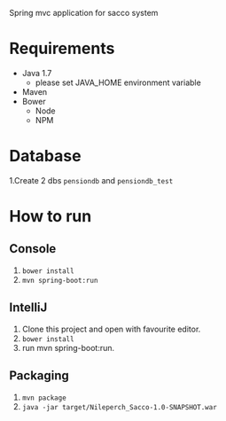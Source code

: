 Spring mvc application for sacco system
# Requirements

* Java 1.7
    * please set JAVA_HOME environment variable 
* Maven
* Bower
    * Node
    * NPM
# Database

1.Create 2 dbs `pensiondb` and `pensiondb_test`

# How to run

## Console

1. `bower install`
1. `mvn spring-boot:run`

## IntelliJ
 
1. Clone this project and open with favourite editor.
1. `bower install`
1. run mvn spring-boot:run.

## Packaging

1. `mvn package`
1. `java -jar target/Nileperch_Sacco-1.0-SNAPSHOT.war`
 